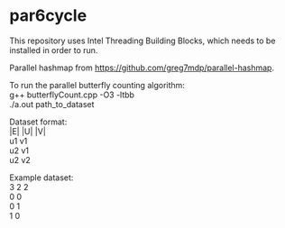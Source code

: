 # par6cycle

This repository uses Intel Threading Building Blocks, which needs to be installed in order to run.

Parallel hashmap from https://github.com/greg7mdp/parallel-hashmap.

To run the parallel butterfly counting algorithm:
<br />
g++ butterflyCount.cpp -O3 -ltbb
<br />
./a.out path_to_dataset
    
Dataset format:
<br />
|E| |U| |V|
<br />
u1 v1
<br />
u2 v1
<br />
u2 v2

Example dataset:
<br />
3 2 2
<br />
0 0
<br />
0 1
<br />
1 0

